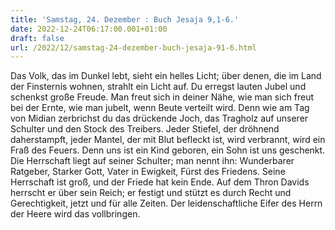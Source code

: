```yaml
---
title: 'Samstag, 24. Dezember : Buch Jesaja 9,1-6.'
date: 2022-12-24T06:17:00.001+01:00
draft: false
url: /2022/12/samstag-24-dezember-buch-jesaja-91-6.html
---
```


Das Volk, das im Dunkel lebt, sieht ein helles Licht; über denen, die im Land der Finsternis wohnen, strahlt ein Licht auf. Du erregst lauten Jubel und schenkst große Freude. Man freut sich in deiner Nähe, wie man sich freut bei der Ernte, wie man jubelt, wenn Beute verteilt wird. Denn wie am Tag von Midian zerbrichst du das drückende Joch, das Tragholz auf unserer Schulter und den Stock des Treibers. Jeder Stiefel, der dröhnend daherstampft, jeder Mantel, der mit Blut befleckt ist, wird verbrannt, wird ein Fraß des Feuers. Denn uns ist ein Kind geboren, ein Sohn ist uns geschenkt. Die Herrschaft liegt auf seiner Schulter; man nennt ihn: Wunderbarer Ratgeber, Starker Gott, Vater in Ewigkeit, Fürst des Friedens. Seine Herrschaft ist groß, und der Friede hat kein Ende. Auf dem Thron Davids herrscht er über sein Reich; er festigt und stützt es durch Recht und Gerechtigkeit, jetzt und für alle Zeiten. Der leidenschaftliche Eifer des Herrn der Heere wird das vollbringen.